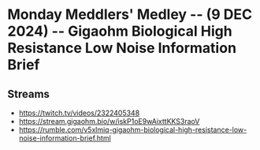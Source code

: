 # Monday Meddlers' Medley -- (9 DEC 2024) -- Gigaohm Biological High Resistance Low Noise Information Brief

## Streams
- https://twitch.tv/videos/2322405348
- https://stream.gigaohm.bio/w/iskP1oE9wAixttKKS3raoV
- https://rumble.com/v5xlmiq-gigaohm-biological-high-resistance-low-noise-information-brief.html


